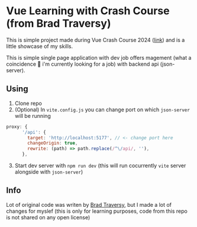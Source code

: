 # Vue Learning with Crash Course (from Brad Traversy)

This is simple project made during Vue Crash Course 2024 ([link](https://www.youtube.com/watch?v=VeNfHj6MhgA)) and is a little showcase of my skills.

This is simple single page application with dev job offers magement (what a coincidence 🤔 i'm currently looking for a job) with backend api (json-server).

## Using
1. Clone repo
2. (Optional) In `vite.config.js` you can change port on which `json-server` will be running
```javascript
proxy: {
      '/api': {
        target: 'http://localhost:5177', // <- change port here
        changeOrigin: true,
        rewrite: (path) => path.replace(/^\/api/, ''),
      },
```
3. Start dev server with `npm run dev` (this will run cocurrently `vite` server alongside with `json-server`)

## Info
Lot of original code was writen by [Brad Traversy](https://github.com/bradtraversy/vue-crash-2024), but I made a lot of changes for myslef (this is only for learning purposes, code from this repo is not shared on any open license)